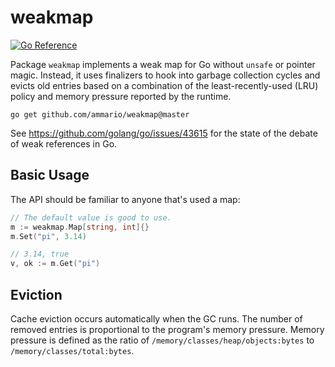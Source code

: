 # weakmap
[![Go Reference](https://pkg.go.dev/badge/github.com/ammario/weakmap.svg)](https://pkg.go.dev/github.com/ammario/weakmap@main)

Package `weakmap` implements a weak map for Go without `unsafe` or pointer magic.
Instead, it uses finalizers to hook into garbage collection cycles and evicts
old entries based on a combination of the least-recently-used (LRU) policy
and memory pressure reported by the runtime.

```
go get github.com/ammario/weakmap@master
```

See https://github.com/golang/go/issues/43615 for the state of the debate of
weak references in Go.

## Basic Usage

The API should be familiar to anyone that's used a map:

```go
// The default value is good to use.
m := weakmap.Map[string, int]{}
m.Set("pi", 3.14)

// 3.14, true
v, ok := m.Get("pi")
```

## Eviction

Cache eviction occurs automatically when the GC runs. The number of removed
entries is proportional to the program's memory pressure. Memory pressure
is defined as the ratio of `/memory/classes/heap/objects:bytes` to
`/memory/classes/total:bytes`.


